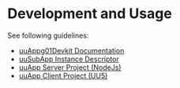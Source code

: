 # Development and Usage

See following guidelines:

- [uuAppg01Devkit Documentation](https://uuos9.plus4u.net/uu-bookkitg01-main/78462435-e884539c8511447a977c7ff070e7f2cf/book)
- [uuSubApp Instance Descriptor](https://uuos9.plus4u.net/uu-bookkitg01-main/78462435-289fcd2e11d34f3e9b2184bedb236ded/book/page?code=uuSubAppInstanceDescriptor)
- [uuApp Server Project (NodeJs)](https://uuos9.plus4u.net/uu-bookkitg01-main/78462435-2590bf997d264d959b9d6a88ee1d0ff5/book/page?code=uuAppStyleGuide_00)
- [uuApp Client Project (UU5)](https://uuos9.plus4u.net/uu-bookkitg01-main/78462435-e884539c8511447a977c7ff070e7f2cf/book/page?code=89628511)
